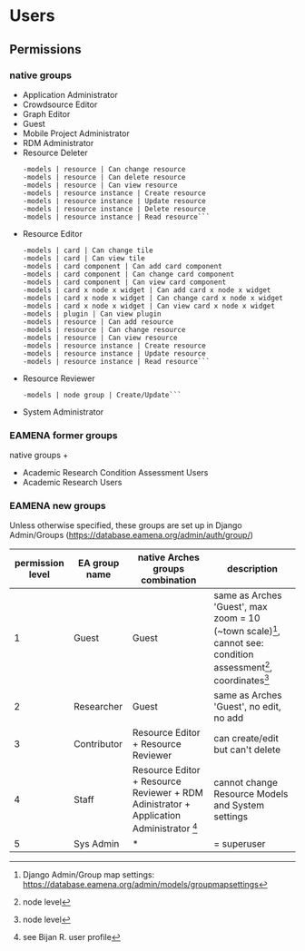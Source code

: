 # Users

## Permissions

### native groups

* Application Administrator
* Crowdsource Editor
* Graph Editor
* Guest
* Mobile Project Administrator
* RDM Administrator
* Resource Deleter
	```-models | resource | Can add resource
	-models | resource | Can change resource
	-models | resource | Can delete resource
	-models | resource | Can view resource
	-models | resource instance | Create resource
	-models | resource instance | Update resource
	-models | resource instance | Delete resource
	-models | resource instance | Read resource```
* Resource Editor
	```-models | card | Can add tile
	-models | card | Can change tile
	-models | card | Can view tile
	-models | card component | Can add card component
	-models | card component | Can change card component
	-models | card component | Can view card component
	-models | card x node x widget | Can add card x node x widget
	-models | card x node x widget | Can change card x node x widget
	-models | card x node x widget | Can view card x node x widget
	-models | plugin | Can view plugin
	-models | resource | Can add resource
	-models | resource | Can change resource
	-models | resource | Can view resource
	-models | resource instance | Create resource
	-models | resource instance | Update resource
	-models | resource instance | Read resource```
* Resource Reviewer
	```-models | node group | Delete
	-models | node group | Create/Update```
* System Administrator

### EAMENA former groups

native groups +

* Academic Research Condition Assessment Users
* Academic Research Users

### EAMENA new groups

Unless otherwise specified, these groups are set up in Django Admin/Groups (https://database.eamena.org/admin/auth/group/)

| permission level | EA group name | native Arches groups combination  | description  |
|---|---|---|---|
| 1 | Guest | Guest | same as Arches 'Guest', max zoom = 10 (~town scale)[^3], cannot see: condition assessment[^1], coordinates[^1] |
| 2 | Researcher | Guest | same as Arches 'Guest', no edit, no add  |
| 3 | Contributor | Resource Editor + Resource Reviewer  |  can create/edit but can't delete |
| 4 | Staff | Resource Editor + Resource Reviewer + RDM Adinistrator + Application Administrator [^2] | cannot change Resource Models and System settings |
| 5 | Sys Admin | * | = superuser |

[^1]: node level
[^2]: see Bijan R. user profile
[^3]: Django Admin/Group map settings: https://database.eamena.org/admin/models/groupmapsettings